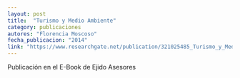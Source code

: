 ```yaml
---
layout: post
title:  "Turismo y Medio Ambiente"
category: publicaciones
autores: "Florencia Moscoso"
fecha_publicacion: "2014"
link: "https://www.researchgate.net/publication/321025485_Turismo_y_Medio_Ambiente"
---
```


Publicación en el E-Book de Ejido Asesores
